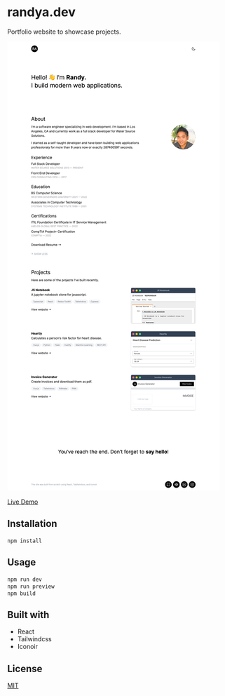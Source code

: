 # randya.dev

Portfolio website to showcase projects.

![screenshot.png](screenshot.png)

[Live Demo](https://ranasun.github.io)

## Installation

```
npm install
```

## Usage

```
npm run dev
npm run preview
npm build
```

## Built with

-   React
-   Tailwindcss
-   Iconoir

## License

[MIT](https://choosealicense.com/licenses/mit/)
